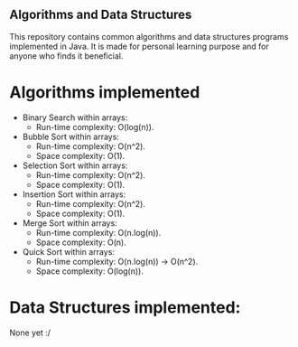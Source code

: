 ## Algorithms and Data Structures
This repository contains common algorithms and data structures programs implemented in Java. It is made for personal learning purpose and for anyone who finds it beneficial.

# Algorithms implemented
* Binary Search within arrays:
  * Run-time complexity: O(log(n)).
* Bubble Sort within arrays:
  * Run-time complexity: O(n^2).
  * Space complexity: O(1).
* Selection Sort within arrays:
  * Run-time complexity: O(n^2).
  * Space complexity: O(1).
* Insertion Sort within arrays:
  * Run-time complexity: O(n^2).
  * Space complexity: O(1).
* Merge Sort within arrays:
  * Run-time complexity: O(n.log(n)).
  * Space complexity: O(n).
* Quick Sort within arrays:
  * Run-time complexity: O(n.log(n)) -> O(n^2).
  * Space complexity: O(log(n)).
# Data Structures implemented:
None yet :/
